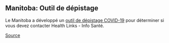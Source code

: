 ## Manitoba: Outil de dépistage

Le Manitoba a développé un [outil de dépistage COVID-19](https://covid19.soinscommunsmb.ca/covid19/outil-de-depistage/) pour déterminer si vous devez contacter Health Links - Info Santé.

[Source](https://manitoba.ca/covid19/index.fr.html)
